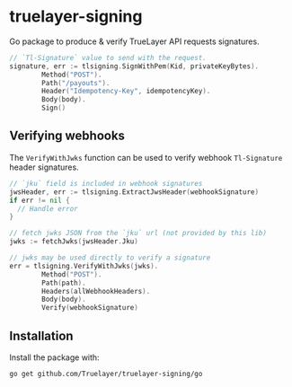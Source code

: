 # truelayer-signing
Go package to produce & verify TrueLayer API requests signatures.

```go
// `Tl-Signature` value to send with the request.
signature, err := tlsigning.SignWithPem(Kid, privateKeyBytes).
        Method("POST").
        Path("/payouts").
        Header("Idempotency-Key", idempotencyKey).
        Body(body).
        Sign()
```

## Verifying webhooks
The `VerifyWithJwks` function can be used to verify webhook `Tl-Signature` header signatures.

```go
// `jku` field is included in webhook signatures
jwsHeader, err := tlsigning.ExtractJwsHeader(webhookSignature)
if err != nil {
  // Handle error
}

// fetch jwks JSON from the `jku` url (not provided by this lib)
jwks := fetchJwks(jwsHeader.Jku)

// jwks may be used directly to verify a signature
err = tlsigning.VerifyWithJwks(jwks).
        Method("POST").
        Path(path).
        Headers(allWebhookHeaders).
        Body(body).
        Verify(webhookSignature)
```

## Installation

Install the package with:

```shell
go get github.com/Truelayer/truelayer-signing/go
```
